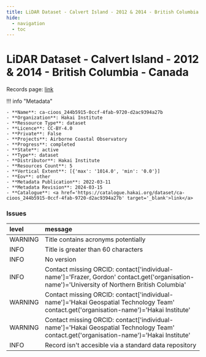 ```yaml
---
title: LiDAR Dataset - Calvert Island - 2012 & 2014 - British Columbia - Canada
hide:
  - navigation
  - toc
---
```


# LiDAR Dataset - Calvert Island - 2012 & 2014 - British Columbia - Canada

Records page: <a href='https://catalogue.hakai.org/dataset/ca-cioos_244b5915-0ccf-4fab-9720-d2ac9394a27b' target='_blank'>link</a>

<div id='map'></div>

!!! info "Metadata"
    
    - **Name**: ca-cioos_244b5915-0ccf-4fab-9720-d2ac9394a27b 
    - **Organization**: Hakai Institute 
    - **Ressource Type**: dataset 
    - **Licence**: CC-BY-4.0 
    - **Private**: False 
    - **Projects**: Airborne Coastal Observatory 
    - **Progress**: completed 
    - **State**: active 
    - **Type**: dataset 
    - **Distributor**: Hakai Institute 
    - **Resources Count**: 5 
    - **Vertical Extent**: [{'max': '1014.0', 'min': '0.0'}] 
    - **Eov**: other 
    - **Metadata Publication**: 2022-03-11 
    - **Metadata Revision**: 2024-03-15 
    - **Catalogue**: <a href='https://catalogue.hakai.org/dataset/ca-cioos_244b5915-0ccf-4fab-9720-d2ac9394a27b' target='_blank'>link</a> 

### Issues

| level   | message                                                                                                                                       |
|:--------|:----------------------------------------------------------------------------------------------------------------------------------------------|
| WARNING | Title contains acronyms potentially                                                                                                           |
| INFO    | Title is greater than 60 characters                                                                                                           |
| INFO    | No version                                                                                                                                    |
| INFO    | Contact missing ORCID: contact['individual-name']='Frazer, Gordon' contact.get('organisation-name')='University of Northern British Columbia' |
| WARNING | Contact missing ORCID: contact['individual-name']='Hakai Geospatial Technology Team' contact.get('organisation-name')='Hakai Institute'       |
| WARNING | Contact missing ORCID: contact['individual-name']='Hakai Geospatial Technology Team' contact.get('organisation-name')='Hakai Institute'       |
| INFO    | Record isn't accesible via a standard data repository                                                                                         |

<script>
   document.addEventListener("DOMContentLoaded", function() {
    var map = L.map('map').setView([51.505, -125.09], 5);
    L.tileLayer('https://tile.openstreetmap.org/{z}/{x}/{y}.png', {
        maxZoom: 19,
        attribution: '&copy; <a href="http://www.openstreetmap.org/copyright">OpenStreetMap</a>'
    }).addTo(map);
    var geojsonFeature = {
        "type": "Feature",
        "properties": {
            "name" : "LiDAR Dataset - Calvert Island - 2012 & 2014 - British Columbia - Canada"
        },
        "geometry": {'type': 'Polygon', 'coordinates': [[[-128.19030767306685, 51.388923100504826], [-127.80578618869185, 51.388923100504826], [-127.80578618869185, 51.967961587186835], [-128.19030767306685, 51.967961587186835], [-128.19030767306685, 51.388923100504826]]]}
    }
    L.geoJSON(geojsonFeature).addTo(map);
   })
</script>